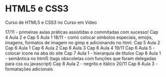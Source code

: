 # HTML5 e CSS3
 Curso de HTML5 e CSS3 no Curso em Vídeo

17/11 - primeiras aulas práticas assistidas e commitadas com sucesso! Cap 4 Aula 2 e Cap 5 Aula 1 
18/11 - como colocar símbolos especiais, emojis, imagens, formatos de imagem no gimp e adicionando no html.
    Cap 5 Aula 2
    Cap 6 Aula 1
    Cap 6 Aula 2
    Cap 6 Aula 3
    Cap 6 Aula 4
19/11 
    Cap 6 Aula 5 - colocar ícone na aba do site
    Cap 7 Aula 1 - hierarquia de títulos
    Cap 8 Aula 1 - semântica no html5 (tags obscoletas com funções que foram delegadas para css ou javascript)
    Cap 8 Aula 2 - negrito e itálico
20/11
    Cap 8 Aula 3 - formatações adicionais